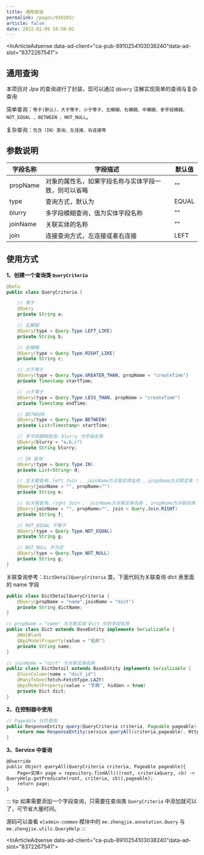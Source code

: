 ```yaml
---
title: 通用查询
permalink: /pages/010203/
article: false
date: 2022-02-09 10:50:01
---
```


<InArticleAdsense data-ad-client="ca-pub-8910254103038240"data-ad-slot="8372267541"></InArticleAdsense>

## 通用查询

本项目对 Jpa 的查询进行了封装，现可以通过 `@Query` 注解实现简单的查询与复杂查询

简单查询：`等于(默认)、大于等于、小于等于、左模糊、右模糊、中模糊、多字段模糊、NOT_EQUAL 、BETWEEN 、NOT_NULL`。

复杂查询：`包含（IN）查询、左连接、右连接等`

## 参数说明

| 字段名称 | 字段描述                                             | 默认值 |
| -------- | ---------------------------------------------------- | ------ |
| propName | 对象的属性名，如果字段名称与实体字段一致，则可以省略 | ""     |
| type     | 查询方式，默认为                                     | EQUAL  |
| blurry   | 多字段模糊查询，值为实体字段名称                     | ""     |
| joinName | 关联实体的名称                                       | ""     |
| join     | 连接查询方式，左连接或者右连接                       | LEFT   |

## 使用方式
**1、创建一个查询类 `QueryCriteria`**

``` java
@Data
public class QueryCriteria {

    // 等于
    @Query
    private String a;

    // 左模糊
    @Query(type = Query.Type.LEFT_LIKE)
    private String b;

    // 右模糊
    @Query(type = Query.Type.RIGHT_LIKE)
    private String c;

    // 大于等于
    @Query(type = Query.Type.GREATER_THAN, propName = "createTime")
    private Timestamp startTime;

    // 小于等于
    @Query(type = Query.Type.LESS_THAN, propName = "createTime")
    private Timestamp endTime;

    // BETWEEN
    @Query(type = Query.Type.BETWEEN)
    private List<Timestamp> startTime;

    // 多字段模糊查询，blurry 为字段名称
    @Query(blurry = "a,b,c")
    private String blurry;

    // IN 查询
    @Query(type = Query.Type.IN)
    private List<String> d;

    // 左关联查询，left Join ， joinName为关联实体名称 , propName为关联实体 字段
    @Query(joinName = "", propName="")
    private String e;

    // 右关联查询，right Join ， joinName为关联实体名称 , propName为关联实体 字段
    @Query(joinName = "", propName="", join = Query.Join.RIGHT)
    private String f;

    // NOT_EQUAL 不等于
    @Query(type = Query.Type.NOT_EQUAL)
    private String g;

    // NOT_NULL 不为空
    @Query(type = Query.Type.NOT_NULL)
    private String g;
}
```

关联查询参考：`DictDetailQueryCriteria` 类，下面代码为关联查询 dict 表里面的 name 字段

```java
public class DictDetailQueryCriteria {
    @Query(propName = "name",joinName = "dict")
    private String dictName;
}

// propName = "name" 为关联实体 Dict 中的字段名称
public class Dict extends BaseEntity implements Serializable {
    @NotBlank
    @ApiModelProperty(value = "名称")
    private String name;
}

// joinName = "dict" 为关联实体名称
public class DictDetail extends BaseEntity implements Serializable {
    @JoinColumn(name = "dict_id")
    @ManyToOne(fetch=FetchType.LAZY)
    @ApiModelProperty(value = "字典", hidden = true)
    private Dict dict;
}
```

**2、在控制器中使用**

```java
// Pageable 分页查询
public ResponseEntity query(QueryCriteria criteria, Pageable pageable){
    return new ResponseEntity(service.queryAll(criteria,pageable), HttpStatus.OK);
}
```
**3、Service 中查询**

```
@Override
public Object queryAll(QueryCriteria criteria, Pageable pageable){
    Page<实体> page = repository.findAll(((root, criteriaQuery, cb) -> QueryHelp.getPredicate(root, criteria, cb)),pageable);
    return page;
}
```
::: tip
如果需要添加一个字段查询，只需要在查询类 `QueryCriteria` 中添加就可以了，可节省大量时间。

源码可以查看 `eladmin-common` 模块中的 `me.zhengjie.annotation.Query` 与 `me.zhengjie.utils.QueryHelp`
:::

<InArticleAdsense data-ad-client="ca-pub-8910254103038240"data-ad-slot="8372267541"></InArticleAdsense>

<Vssue :title="$title" />
